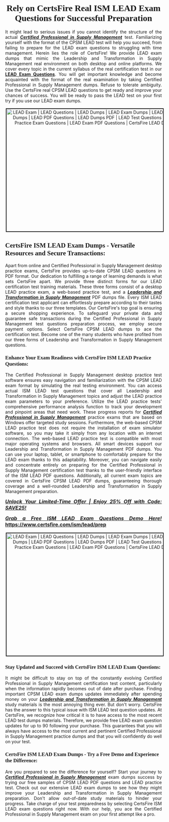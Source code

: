 <h1 style="text-align: center;"><strong><span style="display:block; color:#Black; "><span style="font-family:Tahoma,Times,serif;">Rely on CertsFire Real ISM LEAD Exam Questions for Successful Preparation</span></span></strong></h1>

<p style="text-align:justify">It might lead to serious issues if you cannot identify the structure of the actual <u><em><strong>Certified Professional in Supply Management</strong></em></u> test. Familiarizing yourself with the format of the CPSM LEAD test will help you succeed, from failing to prepare for the LEAD exam questions to struggling with time management. Herein lies the role of CertsFire! We provide LEAD exam dumps that mimic the Leadership and Transformation in Supply Management real environment on both desktop and online platforms. We cover every topic in the current syllabus of the real certification test in our <strong><a href="https://www.certsfire.com/ism/lead/prep">LEAD Exam Questions</a></strong>. You will get important knowledge and become acquainted with the format of the real examination by taking Certified Professional in Supply Management dumps. Refuse to tolerate ambiguity. Use the CertsFire real CPSM LEAD questions to get ready and improve your chances of success. You will be ready to pass the LEAD test on your first try if you use our LEAD exam dumps.</p>

<p style="text-align: center;"><img alt="LEAD Exam | LEAD Questions | LEAD Dumps | LEAD Exam Dumps | LEAD Exam Questions | LEAD Test Dumps | LEAD PDF Questions | LEAD Dumps PDF | LEAD Test Questions | LEAD Braindumps | LEAD Practice Exam Questions | LEAD Exam PDF Questions | CertsFire LEAD Dumps | ISM LEAD Dumps" src="https://i.imgur.com/SYzw28Y.jpeg" style="width: 700px; height: 393px; border-width: 2px; border-style: solid; margin: 2px;" /></p>

<h2><strong><span style="display:block; color:#Black; "><span style="font-family:Tahoma,Times,serif;">CertsFire ISM LEAD Exam Dumps - Versatile Resources and Secure Transactions:</span></span></strong></h2>

<p style="text-align:justify">Apart from online and Certified Professional in Supply Management desktop practice exams, CertsFire provides up-to-date CPSM LEAD questions in PDF format. Our dedication to fulfilling a range of learning demands is what sets CertsFire apart. We provide three distinct forms for our LEAD certification test training materials. These three forms consist of a desktop LEAD practice exam, a web-based practice test, and a <u><strong><em>Leadership and Transformation in Supply Management</em></strong></u> PDF dumps file. Every ISM LEAD certification test applicant can effortlessly prepare according to their tastes and style thanks to our three templates. Our CertsFire's top goal is ensuring a secure shopping experience. To safeguard your private data and guarantee safe transactions during the Certified Professional in Supply Management test questions preparation process, we employ secure payment options. Select CertsFire CPSM LEAD dumps to ace the certification test. Become one of the many students who have profited from our three forms of Leadership and Transformation in Supply Management questions.</p>

<h3><strong><span style="display:block; color:#Black; "><span style="font-family:Tahoma,Times,serif;">Enhance Your Exam Readiness with CertsFire ISM LEAD Practice Questions:</span></span></strong></h3>

<p style="text-align:justify">The Certified Professional in Supply Management desktop practice test software ensures easy navigation and familiarization with the CPSM LEAD exam format by simulating the real testing environment. You can access actual ISM LEAD test questions that cover all Leadership and Transformation in Supply Management topics and adjust the LEAD practice exam parameters to your preference. Utilize the LEAD practice tests' comprehensive performance analysis function to track your development and pinpoint areas that need work. These progress reports for <u><em><strong>Certified Professional in Supply Management</strong></em></u> practice exams that are based on Windows offer targeted study sessions. Furthermore, the web-based CPSM LEAD practice test does not require the installation of exam simulator software, so you may take it simply from any location with an internet connection. The web-based LEAD practice test is compatible with most major operating systems and browsers. All smart devices support our Leadership and Transformation in Supply Management PDF dumps. You can use your laptop, tablet, or smartphone to comfortably prepare for the LEAD exam thanks to this adaptability. Moreover, you can navigate easily and concentrate entirely on preparing for the Certified Professional in Supply Management certification test thanks to the user-friendly interface of the ISM LEAD PDF questions. Additionally, all current exam topics are covered in CertsFire CPSM LEAD PDF dumps, guaranteeing thorough coverage and a well-rounded Leadership and Transformation in Supply Management preparation.</p>

<p style="text-align: justify;"><span style="font-size:16px;"><strong><u><em>Unlock Your Limited-Time Offer | Enjoy 25% Off with Code: SAVE25!</em></u></strong></span></p>

<p style="text-align: justify;"><span style="font-size:16px;"><strong><u><em>Grab a Free ISM LEAD Exam Questions Demo Here! </em></u><a href="https://www.certsfire.com/ism/lead/prep">https://www.certsfire.com/ism/lead/prep</a></strong></span></p>

<p style="text-align: center;"><img alt="LEAD Exam | LEAD Questions | LEAD Dumps | LEAD Exam Dumps | LEAD Exam Questions | LEAD Test Dumps | LEAD PDF Questions | LEAD Dumps PDF | LEAD Test Questions | LEAD Braindumps | LEAD Practice Exam Questions | LEAD Exam PDF Questions | CertsFire LEAD Dumps | ISM LEAD Dumps" src="https://i.imgur.com/2YaVQXX.jpeg" style="width: 700px; height: 393px; border-width: 2px; border-style: solid; margin: 2px;" /></p>

<h3><strong><span style="display:block; color:#Black; "><span style="font-family:Tahoma,Times,serif;">Stay Updated and Succeed with CertsFire ISM LEAD Exam Questions:</span></span></strong></h3>

<p style="text-align:justify">It might be difficult to stay on top of the constantly evolving Certified Professional in Supply Management certification test content, particularly when the information rapidly becomes out of date after purchase. Finding important CPSM LEAD exam dumps updates immediately after spending money on your <u><em><strong>Leadership and Transformation in Supply Management</strong></em></u> study materials is the most annoying thing ever. But don't worry. CertsFire has the answer to this typical issue with ISM LEAD test question updates. At CertsFire, we recognize how critical it is to have access to the most recent LEAD test dumps materials. Therefore, we provide free LEAD exam question updates for up to 90 following your purchase. This guarantees that you will always have access to the most current and pertinent Certified Professional in Supply Management practice dumps and that you will confidently do well on your test.</p>

<h3><strong><span style="display:block; color:#Black; "><span style="font-family:Tahoma,Times,serif;">CertsFire ISM LEAD Exam Dumps - Try a Free Demo and Experience the Difference:</span></span></strong></h3>

<p style="text-align:justify">Are you prepared to see the difference for yourself? Start your journey to <u><em><strong>Certified Professional in Supply Management</strong></em></u> exam dumps success by trying our free samples of CPSM LEAD PDF questions and LEAD practice test. Check out our extensive LEAD exam dumps to see how they might improve your Leadership and Transformation in Supply Management preparation. Don't allow out-of-date study materials to hinder your progress. Take charge of your test preparedness by selecting CertsFire ISM LEAD exam questions right now. With our help, you ace the Certified Professional in Supply Management exam on your first attempt like a pro.</p>

